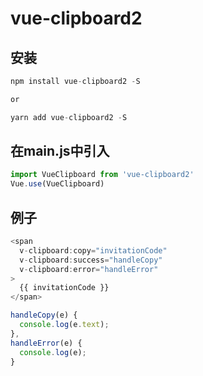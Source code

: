 # vue-clipboard2

## 安装

````js
npm install vue-clipboard2 -S

or 

yarn add vue-clipboard2 -S
````

## 在main.js中引入

````js
import VueClipboard from 'vue-clipboard2'
Vue.use(VueClipboard)
````

## 例子

````js
<span
  v-clipboard:copy="invitationCode" 
  v-clipboard:success="handleCopy" 
  v-clipboard:error="handleError"
>
  {{ invitationCode }}
</span>

handleCopy(e) {
  console.log(e.text);
},
handleError(e) {
  console.log(e);
}
````